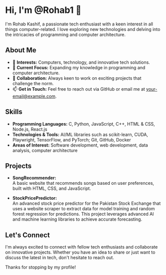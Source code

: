 # Hi, I'm @Rohab1 👋

I'm Rohab Kashif, a passionate tech enthusiast with a keen interest in all things computer-related. I love exploring new technologies and delving into the intricacies of programming and computer architecture.

## About Me

- 👀 **Interests:** Computers, technology, and innovative tech solutions.
- 🌱 **Current Focus:** Expanding my knowledge in programming and computer architecture.
- 💞️ **Collaboration:** Always keen to work on exciting projects that challenge the norm.
- 📫 **Get in Touch:** Feel free to reach out via GitHub or email me at [your-email@example.com](mailto:your-email@example.com).

## Skills

- **Programming Languages:** C, Python, JavaScript, C++, HTML & CSS, Node.js, React.js
- **Technologies & Tools:** AI/ML libraries such as scikit-learn, CUDA, Playwright, TensorFlow, and PyTorch; Git, GitHub, Docker
- **Areas of Interest:** Software development, web development, data analysis, computer architecture

## Projects

- **SongRecommender:**  
  A basic website that recommends songs based on user preferences, built with HTML, CSS, and JavaScript.

- **StockPricePredictor:**  
  An advanced stock price predictor for the Pakistan Stock Exchange that uses a website scraper to extract data for model training and random forest regression for predictions. This project leverages advanced AI and machine learning libraries to achieve accurate forecasting.

## Let's Connect

I'm always excited to connect with fellow tech enthusiasts and collaborate on innovative projects. Whether you have an idea to share or just want to discuss the latest in tech, don't hesitate to reach out.

Thanks for stopping by my profile!
